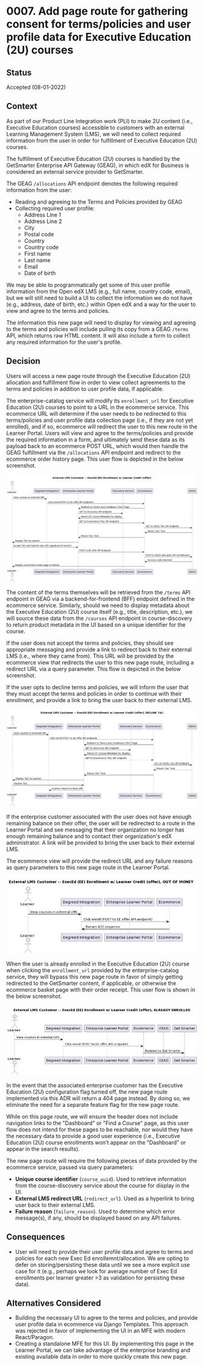 # 0007. Add page route for gathering consent for terms/policies and user profile data for Executive Education (2U) courses

## Status

Accepted (08-01-2022)

## Context

As part of our Product Line Integration work (PLI) to make 2U content (i.e., Executive Education courses) accessible to customers with an external Learning Management System (LMS), we will need to collect required information from the user in order for fulfillment of Executive Education (2U) courses.

The fulfillment of Executive Education (2U) courses is handled by the GetSmarter Enterprise API Gateway (GEAG), in which edX for Business is considered an external service provider to GetSmarter. 

The GEAG `/allocations` API endpoint denotes the following required information from the user:

* Reading and agreeing to the Terms and Policies provided by GEAG
* Collecting required user profile:
  * Address Line 1
  * Address Line 2
  * City
  * Postal code
  * Country
  * Country code
  * First name
  * Last name
  * Email
  * Date of birth

We may be able to programmatically get some of this user profile information from the Open edX LMS (e.g., full name, country code, email), but we will still need to build a UI to collect the information we do not have (e.g., address, date of birth, etc.) within Open edX and a way for the user to view and agree to the terms and policies.

The information this new page will need to display for viewing and agreeing to the terms and policies will include pulling its copy from a GEAG `/terms` API, which returns raw HTML content. It will also include a form to collect any required information for the user's profile.

## Decision

Users will access a new page route through the Executive Education (2U) allocation and fulfillment flow in order to view collect agreements to the terms and policies in addition to user profile data, if applicable. 

The enterprise-catalog service will modify its `enrollment_url` for Executive Education (2U) courses to point to a URL in the ecommerce service. This ecommerce URL will determine if the user needs to be redirected to this terms/policies and user profile data collection page (i.e., if they are not yet enrolled), and if so, ecommerce will redirect the user to this new route in the Learner Portal. Users will view and agree to the terms/policies and provide the required information in a form, and ultimately send these data as its payload back to an ecommerce POST URL, which would then handle the GEAG fulfillment via the `/allocations` API endpoint and redirect to the ecommerce order history page. This user flow is depicted in the below screenshot.

![External LMS Executive Education (2U) enrollment flow](../images/external_lms_customer_execed_enrollment_learner_credit.png "External LMS Executive Education (2U) enrollment flow")

The content of the terms themselves will be retrieved from the `/terms` API endpoint in GEAG via a backend-for-frontend (BFF) endpoint defined in the ecommerce service. Similarly, should we need to display metadata about the Executive Education (2U) course itself (e.g., title, description, etc.), we will source these data from the `/courses` API endpoint in course-discovery to return product metadata in the UI based on a unique identifier for the course.

If the user does not accept the terms and policies, they should see appropriate messaging and provide a link to redirect back to their external LMS (i.e., where they came from). This URL will be provided by the ecommerce view that redirects the user to this new page route, including a redirect URL via a query parameter. This flow is depicted in the below screenshot.

If the user opts to decline terms and policies, we will inform the user that they must accept the terms and policies in order to continue with their enrollment, and provide a link to bring the user back to their external LMS.

![External LMS Executive Education (2U) decline terms flow](../images/external_lms_customer_execed_decline_terms_learner_credit.png "External LMS Executive Education (2U) decline terms flow")

If the enterprise customer associated with the user does not have enough remaining balance on their offer, the user will be redirected to a route in the Learner Portal and see messaging that their organization no longer has enough remaining balance and to contact their organization's edX administrator. A link will be provided to bring the user back to their external LMS.

The ecommerce view will provide the redirect URL and any failure reasons as query parameters to this new page route in the Learner Portal.

![External LMS Executive Education (2U) no remaining balance flow](../images/externa_lms_customer_execed_no_balance_learner_credit.png "External LMS Executive Education (2U) no balance flow")

When the user is already enrolled in the Executive Education (2U) course when clicking the `enrollment_url` provided by the enterprise-catalog service, they will bypass this new page route in favor of simply getting redirected to the GetSmarter content, if applicable, or otherwise the ecommerce basket page with their order receipt. This user flow is shown in the below screenshot.

![External LMS Executive Education (2U) user already enrolled flow](../images/external_lms_customer_execed_already_enrolled.png "External LMS Executive Education (2U) user already enrolled flow")

In the event that the associated enterprise customer has the Executive Education (2U) configuration flag turned off, the new page route implemented via this ADR will return a 404 page instead. By doing so, we eliminate the need for a separate feature flag for the new page route.

While on this page route, we will ensure the header does not include navigation links to the "Dashboard" or "Find a Course" page, as this user flow does not intend for these pages to be reachable, nor would they have the necessary data to provide a good user experience (i.e., Executive Education (2U) course enrollments won't appear on the "Dashboard" or appear in the search results).

The new page route will require the following pieces of data provided by the ecommerce service, passed via query parameters:
* **Unique course identifier** (`course_uuid`). Used to retrieve information from the course-discovery service about the course for display in the UI.
* **External LMS redirect URL** (`redirect_url`). Used as a hyperlink to bring user back to their external LMS.
* **Failure reason** (`failure_reason`). Used to determine which error message(s), if any, should be displayed based on any API failures.

## Consequences

* User will need to provide their user profile data and agree to terms and policies for each new Exec Ed enrollemnt/allocation. We are opting to defer on storing/persisting these data until we see a more explicit use case for it (e.g., perhaps we look for average number of Exec Ed enrollments per learner greater >3 as validation for persisting these data).

## Alternatives Considered

* Building the necessary UI to agree to the terms and policies, and provide user profile data in ecommerce via Django Templates. This approach was rejected in favor of implementing the UI in an MFE with modern React/Paragon.
* Creating a standalone MFE for this UI. By implementing this page in the Learner Portal, we can take advantage of the enterprise branding and existing available data in order to more quickly create this new page.

